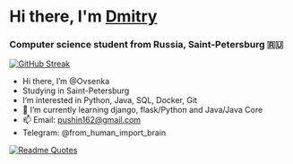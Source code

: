 # Hi there, I'm [Dmitry](https://github.com/Ovsenka/) 
### Computer science student from Russia, Saint-Petersburg 🇷🇺

[![GitHub Streak](http://github-readme-streak-stats.herokuapp.com?user=Ovsenka&theme=omni&hide_border=true&date_format=j%20M%5B%20Y%5D)](https://git.io/streak-stats)

- Hi there, I’m @Ovsenka
- Studying in Saint-Petersburg
- I’m interested in Python, Java, SQL, Docker, Git
- 🌱 I’m currently learning django, flask/Python and Java/Java Core
- 📫 Email: pushin162@gmail.com
- Telegram: @from_human_import_brain

[![Readme Quotes](https://quotes-github-readme.vercel.app/api?type=horizontal&theme=dark)](https://github.com/piyushsuthar/github-readme-quotes)
<!---
Ovsenka/Ovsenka is a ✨ special ✨ repository because its `README.md` (this file) appears on your GitHub profile.
You can click the Preview link to take a look at your changes.
--->
